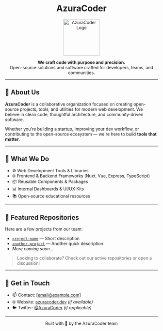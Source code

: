 <h1 align="center">AzuraCoder</h1>

<p align="center">
  <img src="https://avatars.githubusercontent.com/u/138140496?s=200&v=4" width="120" alt="AzuraCoder Logo" />
</p>

<p align="center">
  <b>We craft code with purpose and precision.</b><br/>
  Open-source solutions and software crafted for developers, teams, and communities.
</p>

---

## 🌟 About Us

**AzuraCoder** is a collaborative organization focused on creating open-source projects, tools, and utilities for modern web development. We believe in clean code, thoughtful architecture, and community-driven software.

Whether you're building a startup, improving your dev workflow, or contributing to the open-source ecosystem — we're here to build **tools that matter**.

---

## 🚀 What We Do

- ⚙️ Web Development Tools & Libraries  
- 🌐 Frontend & Backend Frameworks (Nuxt, Vue, Express, TypeScript)  
- 📦 Reusable Components & Packages  
- 📊 Internal Dashboards & UI/UX Kits  
- 📚 Open-source educational resources

---

## 📁 Featured Repositories

Here are a few projects from our team:

- [`project-name`](https://github.com/AzuraCoder/project-name) — Short description  
- [`another-project`](https://github.com/AzuraCoder/another-project) — Another quick description  
- *More coming soon...*

> Looking to collaborate? Check out our active repositories or open a discussion!

---

## 💬 Get in Touch

- 📫 Contact: [email@example.com]  
- 🌐 Website: [azuracoder.dev](https://azuracoder.dev) *(if available)*  
- 🐦 Twitter: [@AzuraCoder](https://twitter.com/AzuraCoder) *(if applicable)*

---

<p align="center">
  Built with 💙 by the AzuraCoder team
</p>
